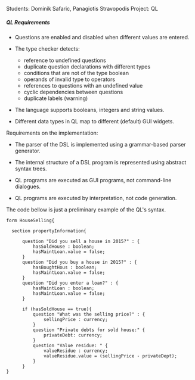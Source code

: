 Students: Dominik Safaric, Panagiotis Stravopodis
Project: QL

##### QL Requirements

- Questions are enabled and disabled when different values are
  entered.
  
- The type checker detects:
   * reference to undefined questions
   * duplicate question declarations with different types
   * conditions that are not of the type boolean
   * operands of invalid type to operators
   * references to questions with an undefined value
   * cyclic dependencies between questions
   * duplicate labels (warning)

- The language supports booleans, integers and string values.

- Different data types in QL map to different (default) GUI widgets.   

Requirements on the implementation:

- The parser of the DSL is implemented using a grammar-based parser
  generator. 

- The internal structure of a DSL program is represented using
  abstract syntax trees.

- QL programs are executed as GUI programs, not command-line
  dialogues. 

- QL programs are executed by interpretation, not code generation.

The code bellow is just a preliminary example of the QL's syntax. 

	form HouseSelling{
		
      section propertyInformation{
		
		  question "Did you sell a house in 2015?" : {
			  hasSoldHouse : boolean;
			  hasMaintLoan.value = false;
		  }
		  question "Did you buy a house in 2015?" : {
			  hasBoughtHous : boolean;
			  hasMaintLoan.value = false;
		  }
		  question "Did you enter a loan?" : {
			  hasMaintLoan : boolean;
			  hasMaintLoan.value = false;
		  }
		
		  if (hasSoldHouse == true){
			  question "What was the selling price?" : {
				  sellingPrice : currency;
			  }	
			  question "Private debts for sold house:" {
				  privateDebt: currency;
			  }
			  question "Value residue: " {
				  valueResidue : currency;
				  valueResidue.value = (sellingPrice - privateDept);
			  }
		  }
	}
